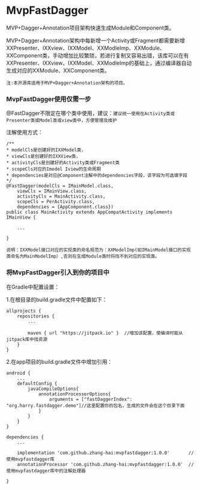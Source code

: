 # MvpFastDagger
MVP+Dagger+Annotation项目架构快速生成Module和Component类。

MVP+Dagger+Annotation架构中每新增一个Activity或Fragment都需要新增XXPresenter、IXXview、IXXModel、XXModleImp、XXModule、XXComponent类，手动增加比较繁琐，若进行复制又容易出错，该库可以在有XXPresenter、IXXview、IXXModel、XXModleImp的基础上，通过编译器自动生成对应的XXModule、XXComponent类。

``注:本开源库适用于MVP+Dagger+Annotation架构的项目。``

### MvpFastDagger使用仅需一步 ###

@FastDagger不限定在哪个类中使用，建议：`` 建议统一使用在Activity类或Presenter类或Model类或view类中，方便管理及维护 ``

注解使用方式：
    
	/**
	* modelCls是创建好的IXXModel类，
	* viewCls是创建好的IXXView类，
	* activityCls是创建好的Activity类或Fragment类
	* scopeCls对应的Imodel Iview的生命周期
	* dependencies是对应@Component注解中的dependencies字段，该字段为可选填字段
	*/
	@FastDagger(modelCls = IMainModel.class,
        viewCls = IMainView.class,
        activityCls = MainActivity.class,
        scopeCls = PerActivity.class,
        dependencies = {AppComponent.class})
	public class MainActivity extends AppCompatActivity implements IMainView {
		
		...

	}

`` 说明：IXXModel接口对应的实现类的命名规范为：XXModelImp(如IMainModel接口的实现类命名为MainModelImp）,否则在生成Module类时将找不到对应的实现类。 ``

### 将MvpFastDagger引入到你的项目中 ###

在Gradle中配置设置：

1.在根目录的build.gradle文件中配置如下：
	
	allprojects {
    	repositories {
    	    ...
    	    
    	    maven { url "https://jitpack.io" }  //增加该配置，使编译时能从jitpack库中找资源
    	}
	}

2.在app项目的build.gradle文件中增加引用：

	android {
    	...
		defaultConfig {
        	javaCompileOptions{
        	    annotationProcessorOptions{
        	        arguments = ["fastDaggerIndex": "org.harry.fastdagger.demo"]//这里配置你的包名，生成的文件会在这个目录下面
        	    }
        	}
    	}
	}

	dependencies {
		...
		
		implementation 'com.github.zhang-hai:mvpfastdagger:1.0.0'		//使用mvpfastdagger库
    	annotationProcessor 'com.github.zhang-hai:mvpfastdagger:1.0.0'	//使用mvpfastdagger库中的注解处理器
		
	}


